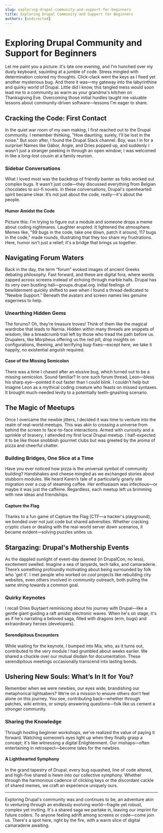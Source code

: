```yaml
---
slug: exploring-drupal-community-and-support-for-beginners
title: Exploring Drupal Community and Support for Beginners
authors: [undirected]
---
```



# Exploring Drupal Community and Support for Beginners

Let me paint you a picture: it's late one evening, and I'm hunched over my dusty keyboard, squinting at a jumble of code. Stress mingled with determination colored my thoughts. Click-clack went the keys as I fixed yet another mysterious bug. And there it was—my gateway into the labyrinthine and quirky world of Drupal. Little did I know, this tangled mess would soon lead me to a community as warm as your grandma's kitchen on Thanksgiving Eve. Overcoming those initial hurdles taught me valuable lessons about community-driven software—lessons I'm eager to share.

## Cracking the Code: First Contact

In the quiet war room of my own making, I first reached out to the Drupal community. I remember thinking, "How daunting; surely, I'll be lost in the noise." But soon after, I found the Drupal Slack channel. Boy, was I in for a surprise! Names like Gábor, Angie, and Dries popped up, and suddenly I wasn’t just a stranger peeking in through an open window; I was welcomed in like a long-lost cousin at a family reunion.

### Sidebar Conversations

What I loved most was the backdrop of friendly banter as folks worked out complex bugs. It wasn’t just code—they discussed everything from Belgian chocolates to sci-fi novels. In these conversations, Drupal's openhearted spirit became clear. It’s not just about the code, really—it's about the people.

#### Humor Amidst the Code

Picture this: I'm trying to figure out a module and someone drops a meme about coding nightmares. Laughter erupted. It lightened the atmosphere. Memes like, "99 bugs in the code, take one down, patch it around, 117 bugs in the code," made rounds, illustrating that they too share my frustrations. Here, humor isn't just a relief; it's a bridge that brings us together.

## Navigating Forum Waters

Back in the day, the term “forum” evoked images of ancient Greeks debating philosophy. Fast forward, and these are digital fora, where words zapped across screens instead of echoing through marble halls. Drupal has its very own bustling hall—groups.drupal.org. Initial feelings of bewilderment quickly shifted to awe when I found a thread dedicated to “Newbie Support.” Beneath the avatars and screen names lies genuine eagerness to help.

### Unearthing Hidden Gems

The forums? Oh, they’re treasure troves! Think of them like the magical wardrobe that leads to Narnia. Hidden within many threads are snippets of wisdom, like a breadcrumb trail left by those who tread the path before us. Drupalers, like Morpheus offering us the red pill, drop insights on configurations, theming, and terrifying bug-fixes—except here, we take it happily, no existential anguish required.

#### Case of the Missing Semicolon

There was a time I chased after an elusive bug, which turned out to be a missing semicolon. Sound familiar? In one such forum thread, Leon—bless his sharp eye—pointed it out faster than I could blink. I couldn’t help but imagine Leon as a mythical coding creature who feasts on missed syntaxes. It brought much-needed levity to a potentially teeth-gnashing scenario.

## The Magic of Meetups

Once I overcame the newbie jitters, I decided it was time to venture into the realm of real-world meetups. This was akin to crossing a universe from behind the screen to face-to-face interactions. Armed with curiosity and a sprinkle of bravery, I attended my first local Drupal meetup. I half-expected it to be like those snobbish gourmet clubs but was greeted by the aroma of pizza and cheerful chatter.

### Building Bridges, One Slice at a Time

Have you ever noticed how pizza is the universal symbol of community building? Handshakes and cheese mingled as we exchanged stories about stubborn modules. We heard Karen’s tale of a particularly gnarly site migration over a cup of steaming coffee. Her enthusiasm was infectious—or maybe it was just the caffeine. Regardless, each meetup left us brimming with new ideas and friendships.

#### Capture the Flag

Thanks to a fun game of Capture the Flag (CTF—a hacker's playground), we bonded over not just code but shared adversities. Whether cracking cryptic clues or dealing with the real-world server down scenarios, it became evident—solving puzzles unites us.

## Stargazing: Drupal's Mothership Events

As the dappled sunlight of event-day dawned (in DrupalCon, no less), excitement swelled. Imagine a sea of lanyards, tech talks, and camaraderie. There’s something profoundly motivating about being surrounded by folk who 'get it'. I met people who worked on cool projects like rebuilding city websites, even others involved in community outreach, both pulling the same string towards a common goal.

### Quirky Keynotes

I recall Dries Buytaert reminiscing about his journey with Drupal—like a gentle giant guiding a raft amidst electronic waves. When he's on stage, it's as if he's narrating a beloved saga, filled with dragons (erm, bugs) and extraordinary heroes (developers).

#### Serendipitous Encounters

While waiting for the keynote, I bumped into Mia, who, as it turns out, contributed to the very module I had grumbled about weeks earlier. We shared a chuckle over our mutual disdain for documentation. These serendipitous meetings occasionally transcend into lasting bonds.

## Ushering New Souls: What’s In It for You?

Remember when we were newbies, our eyes wide, brandishing our metaphorical lightsabers? We’re on a mission to ensure others don’t feel alone on this journey. You see, contributing back—whether through patches, wiki entries, or simply answering questions—folk like us cement a stronger community.

### Sharing the Knowledge

Through hosting beginner workshops, we've realized the value of paying it forward. Watching someone’s eyes light up when they finally grasp a concept; it's like witnessing a digital Enlightenment. Our mishaps—often entertaining in retrospect—become tales for the newbies.

#### A Lighthearted Symphony

In the grand tapestry of Drupal, every bug squashed, line of code altered, and high-five shared is hewn into our collective symphony. Whether through the harmonious cadence of clicking keys or the discordant cackle of shared memes, we craft an experience uniquely ours.

---

Exploring Drupal's community was and continues to be, an adventure akin to venturing through an endlessly evolving world—fragile yet robust, complex yet inviting. It's a shared saga we partake in, leaving our imprint for future coders. To anyone feeling adrift among screens or code—come join us. There's a spot here, right by the fire, with a warm slice of digital camaraderie awaiting.